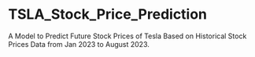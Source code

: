# TSLA_Stock_Price_Prediction
A Model to Predict Future Stock Prices of Tesla Based on Historical Stock Prices Data from Jan 2023 to August 2023.
